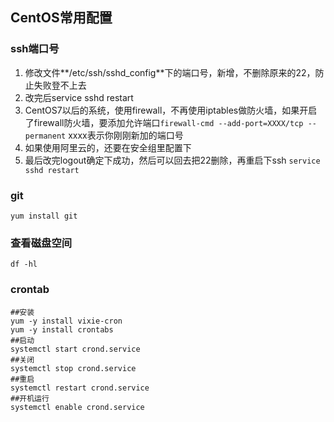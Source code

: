 ## CentOS常用配置

### ssh端口号

1. 修改文件**/etc/ssh/sshd_config**下的端口号，新增，不删除原来的22，防止失败登不上去
2. 改完后service sshd restart
3. CentOS7以后的系统，使用firewall，不再使用iptables做防火墙，如果开启了firewall防火墙，要添加允许端口`firewall-cmd --add-port=XXXX/tcp --permanent` xxxx表示你刚刚新加的端口号
4. 如果使用阿里云的，还要在安全组里配置下
5. 最后改完logout确定下成功，然后可以回去把22删除，再重启下ssh `service sshd restart`

### git

```undefined
yum install git
```

### 查看磁盘空间

```shell
df -hl 
```

### crontab

```shell
##安装
yum -y install vixie-cron
yum -y install crontabs
##启动
systemctl start crond.service
##关闭
systemctl stop crond.service
##重启
systemctl restart crond.service
##开机运行
systemctl enable crond.service
```

